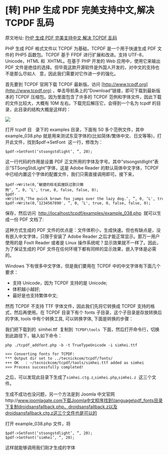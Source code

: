 # [转] PHP 生成 PDF 完美支持中文,解决 TCPDF 乱码

原文地址: [PHP 生成 PDF 完美支持中文,解决 TCPDF 乱码](http://www.programgo.com/article/22332074183/)

PHP 生成 PDF 格式文件以 TCPDF 为基础，TCPDF 是一个用于快速生成 PDF 文件的 PHP5 函数包。TCPDF 基于 FPDF 进行扩展和改进。支持 UTF-8，Unicode，HTML 和  XHTML。在基于 PHP 开发的 Web 应用中，使用它来输出 PDF 文件是绝佳的选择。但毕竟这款开源软件是外国人开发的，对中文的支持也不是那么尽如人   意，因此我们需要对它作进一步的强化。

首先要到 TCPDF 官网下载 TCPDF 最新版。访问 [http://www.tcpdf.org](http://www.tcpdf.org) ，单击导航条上的”Download”链接，即可下载到最新版本的 TCPDF 压缩包。因为里面包含了许多的 TCPDF 范例和字体文件，因此下载的文件比较大，大概有 10M 左右。下载完后解压它，会得到一个名为 tcpdf 的目录，此目录的结构大概是这样的：

![](https://file.wulicode.com/note/2021/11-11/16-11-28540.png)

打开 tcpdf 目   录下的 examples 目录，下面有 50 多个范例文件，其中 example_038.php 就是用来测试东亚字体的(比如简体/繁体中文、日文等等)，打开此文件，找到$pdf->SetFont  这一行，修改为：

```
$pdf->SetFont(‘stsongstdlight’, ”, 20);
```

这一行代码的作用是设置 PDF 正文所用的字体及字号。其中”stsongstdlight”表示”STSongStdLight”字体，这是 Adobe Reader 的默认简体中文字体，TCPDF 中已经内置这个字体的配置文件，我们只需直接调用即可。接下来，

```
$pdf->Write(0,’敏捷的棕毛狐狸跃过那只懒狗‘, ”, 0, ’L', true, 0, false, false, 0);
$pdf->Write(0,’The quick brown fox jumps over the lazy dog.’, ”, 0, ’L', true, 0, false, false, 0);
$pdf->Write(0,’1234567890′, ”, 0, ’L', true, 0, false, false, 0);
```

保存，然后访问  [http://localhost/tcpdf/examples/example_038.php](http://localhost/tcpdf/examples/example_038.php)  就可以生成一份 PDF 文档了:

这种方式生成的 PDF 文件的优点是：文件体积小，生成快速。但也有缺点是，没有嵌入中文字体，只限于安装了 Adobe Reader 之后才能正常显示。那万一用户使用的是 FoxIt Reader 或者是 Linux 操作系统呢？显示效果就不一样了。因此，为了保证生成的 PDF 文件在任何环境下都有同样的显示效果，嵌入字体是必需的。

Windows 下有很多中文字体，但是我们要用在 TCPDF 中的中文字体有下面几个要求：

-   支持 Unicode，因为 TCPDF 支持的是 Unicode;
-   体积越小越好;
-   最好是也支持繁体中文;

然而 TCPDF 不支持 TTF 字体文件，因此我们先将它转换成 TCPDF 支持的格式，然后再使用。在 TCPDF 目录下有个 fonts 子目录，这个子目录是存放转换后的字体, tools 中有个转换工具, 可以转换字体, 下面是转换的步骤：

我们把下载到的  simhei.ttf  复制到  `TCPDF\tools`  下面，然后打开命令行，切换到此路径下，输入如下命令：

```
php ./tcpdf_addfont.php -b -t TrueTypeUnicode -i simhei.ttf

>>> Converting fonts for TCPDF:
*** Output dir set to ../tecnickcom/tcpdf/fonts/
+++ OK   : ~/tecnickcom/tcpdf/tools/simhei.ttf added as simhei
>>> Process successfully completed!
```

之后，可以发现此目录下生成了`simhei.ctg.z`,`simhei.php`,`simhei.z`  这三个文件。

生成不成功也没问题，另一个方法是到 Joomla 中文官网http://www.joomlagate.com下载Joomla中文程序找到\language\pdf_fonts目录下复制droidsansfallback.php、droidsansfallback.z以及droidsansfallback.ctg.z这三个文件也是可以的

打开 example_038.php 文件，将

```
$pdf->SetFont(‘stsongstdlight’, ”, 20);
$pdf->SetFont(‘simhei’, ”, 20);
```

这样就能够调用我们刚才生成的字体
